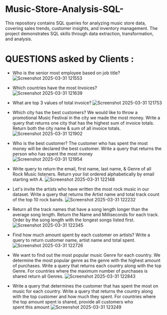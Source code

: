 # Music-Store-Analysis-SQL-
This repository contains SQL queries for analyzing music store data, covering sales trends, customer insights, and inventory management. The project demonstrates SQL skills through data extraction, transformation, and analysis.
# QUESTIONS asked by Clients :
- Who is the senior most employee based on job title?
![Screenshot 2025-03-31 121553](https://github.com/user-attachments/assets/bd7437fe-cb1e-4192-bf00-0c7ba3a88908)

- Which countries have the most Invoices?
![Screenshot 2025-03-31 121639](https://github.com/user-attachments/assets/ded6ee4f-ed90-425c-9248-f9d2e4f6cf4a)

- What are top 3 values of total invoice?
![Screenshot 2025-03-31 121753](https://github.com/user-attachments/assets/b40f1afc-ac56-4f42-9a32-20936e0bc463)

- Which city has the best customers? We would like to throw a promotional Music 
Festival in the city we made the most money. Write a query that returns one city that 
has the highest sum of invoice totals. Return both the city name & sum of all invoice 
totals.
![Screenshot 2025-03-31 121902](https://github.com/user-attachments/assets/c14a77fe-64b4-4012-9c69-da0235ab56c6)

- Who is the best customer? The customer who has spent the most money will be 
declared the best customer. Write a query that returns the person who has spent the 
most money
![Screenshot 2025-03-31 121954](https://github.com/user-attachments/assets/94fe1224-2508-4b8d-bf46-bdf1084d723e)

- Write query to return the email, first name, last name, & Genre of all Rock Music 
listeners. Return your list ordered alphabetically by email starting with A.
![Screenshot 2025-03-31 122148](https://github.com/user-attachments/assets/56568cff-57c8-41e2-8802-ec5e00d02140)

- Let's invite the artists who have written the most rock music in our dataset. Write a 
query that returns the Artist name and total track count of the top 10 rock bands.
![Screenshot 2025-03-31 122232](https://github.com/user-attachments/assets/fe434484-f451-419d-85b4-2d0d7cb75d70)

- Return all the track names that have a song length longer than the average song length. 
Return the Name and Milliseconds for each track. Order by the song length with the 
longest songs listed first.
![Screenshot 2025-03-31 122345](https://github.com/user-attachments/assets/3f8847aa-5639-4936-9261-31507cbdc6d5)

- Find how much amount spent by each customer on artists? Write a query to return
customer name, artist name and total spent.
![Screenshot 2025-03-31 122726](https://github.com/user-attachments/assets/6cf025e4-521a-41ea-8b86-5b1f23355826)

- We want to find out the most popular music Genre for each country. We determine the 
most popular genre as the genre with the highest amount of purchases. Write a query 
that returns each country along with the top Genre. For countries where the maximum 
number of purchases is shared return all Genres.
![Screenshot 2025-03-31 122843](https://github.com/user-attachments/assets/74cf3a33-d894-4160-8c4c-03f0933262d3)

- Write a query that determines the customer that has spent the most on music for each 
country. Write a query that returns the country along with the top customer and how
much they spent. For countries where the top amount spent is shared, provide all 
customers who spent this amount
![Screenshot 2025-03-31 123249](https://github.com/user-attachments/assets/1ee82954-2374-4449-8436-2f406d79e6e0)
